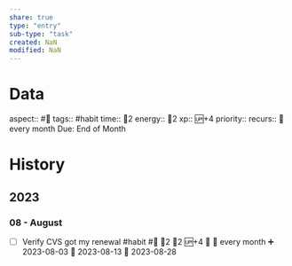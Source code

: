 ```yaml
---
share: true
type: "entry"
sub-type: "task"
created: NaN 
modified: NaN
---
```

# Data
aspect:: #💊
tags:: #habit
time:: 🍅2
energy:: 🥄2
xp:: 🆙+4
priority:: 
recurs:: 🔁 every month
Due: End of Month
# History
## 2023
### 08 - August
- [ ] Verify CVS got my renewal #habit #💊 🍅2 🥄2 🆙+4 🔺 🔁 every month ➕ 2023-08-03 🛫 2023-08-13 📅 2023-08-28